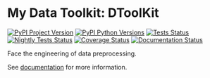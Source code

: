 # My Data Toolkit: DToolKit

[![PyPI Project Version](https://img.shields.io/pypi/v/my-data-toolkit.svg)](https://pypi.org/project/my-data-toolkit/)
[![PyPI Python Versions](https://img.shields.io/pypi/pyversions/my-data-toolkit)](https://pypi.org/project/my-data-toolkit/)
[![Tests Status](https://github.com/Zeroto521/my-data-toolkit/actions/workflows/tests.yaml/badge.svg)](https://github.com/Zeroto521/my-data-toolkit/actions/workflows/tests.yaml)
[![Nightly Tests Status](https://github.com/Zeroto521/my-data-toolkit/actions/workflows/nightly-tests.yaml/badge.svg)](https://github.com/Zeroto521/my-data-toolkit/actions/workflows/nightly-tests.yaml)
[![Coverage Status](https://codecov.io/gh/Zeroto521/my-data-toolkit/branch/main/graph/badge.svg)](https://codecov.io/gh/Zeroto521/my-data-toolkit)
[![Documentation Status](https://readthedocs.org/projects/my-data-toolkit/badge/?version=latest)](https://my-data-toolkit.readthedocs.io/en/latest/?badge=latest)

Face the engineering of data preprocessing.

See [documentation](https://my-data-toolkit.readthedocs.io/) for more information.
